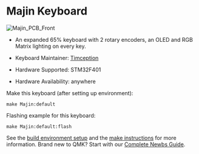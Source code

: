 # Majin Keyboard

![Majin_PCB_Front](https://user-images.githubusercontent.com/84595044/205833090-124ce578-96cc-4218-931a-383e41389654.png)


* An expanded 65% keyboard with 2 rotary encoders, an OLED and RGB Matrix lighting on every key.

* Keyboard Maintainer: [Timception](https://instagram.com/keykraft)
* Hardware Supported: STM32F401
* Hardware Availability: anywhere

Make this keyboard (after setting up environment):

    make Majin:default

Flashing example for this keyboard:

    make Majin:default:flash

See the [build environment setup](https://docs.qmk.fm/#/getting_started_build_tools) and the [make instructions](https://docs.qmk.fm/#/getting_started_make_guide) for more information. Brand new to QMK? Start with our [Complete Newbs Guide](https://docs.qmk.fm/#/newbs).
